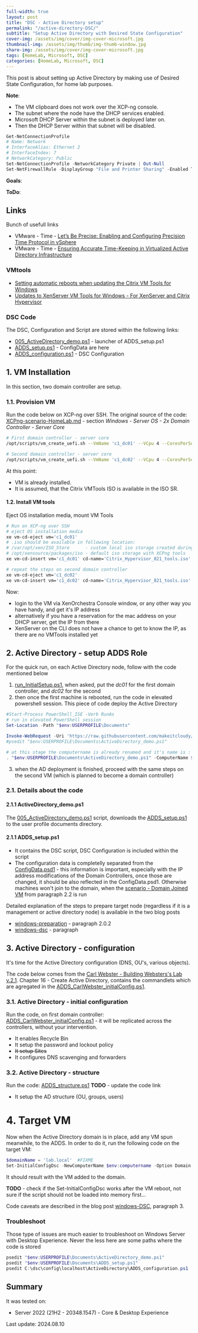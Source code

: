 ```yaml
---
full-width: true
layout: post
title: "DSC - Active Directory setup"
permalink: "/active-directory-DSC/"
subtitle: "Setup Active Directory with Desired State Configuration"
cover-img: /assets/img/cover/img-cover-microsoft.jpg
thumbnail-img: /assets/img/thumb/img-thumb-window.jpg
share-img: /assets/img/cover/img-cover-microsoft.jpg
tags: [HomeLab, Microsoft, DSC]
categories: [HomeLab, Microsoft, DSC]
---
```

This post is about setting up Active Directory by making use of Desired State Configuration, for home lab purposes.

**Note**:

* The VM clipboard does not work over the XCP-ng console.
* The subnet where the node have the DHCP services enabled.
* Microsoft DHCP Server within the subnet is deployed later on.
* Then the DHCP Server within that subnet will be disabled.

```powershell
Get-NetConnectionProfile
# Name: Network
# InterfaceAlias: Ethernet 2
# InterfaceIndex: 7
# NetworkCategory: Public
Set-NetConnectionProfile -NetworkCategory Private | Out-Null
Set-NetFirewallRule -DisplayGroup "File and Printer Sharing" -Enabled True
```

**Goals**:

**ToDo**:

## Links

Bunch of usefull links

* VMware - Time - [Let’s Be Precise: Enabling and Configuring Precision Time Protocol in vSphere](https://blogs.vmware.com/apps/2021/04/lets-be-precise-enabling-and-configuring-precision-time-protocol-in-vsphere.html)
* VMware - Time - [Ensuring Accurate Time-Keeping in Virtualized Active Directory Infrastructure](https://blogs.vmware.com/apps/2020/09/ensuring-accurate-time-keeping-in-virtualized-active-directory-infrastructure.html)

### VMtools

* [Setting automatic reboots when updating the Citrix VM Tools for Windows](https://support.citrix.com/s/article/CTX292687-setting-automatic-reboots-when-updating-the-citrix-vm-tools-for-windows?language=en_US)
* [Updates to XenServer VM Tools for Windows - For XenServer and Citrix Hypervisor](https://support.citrix.com/s/article/CTX235403-updates-to-xenserver-vm-tools-for-windows-for-xenserver-and-citrix-hypervisor?language=en_US)

### DSC Code

The DSC, Configuration and Script are stored within the following links:

* [005_ActiveDirectory_demo.ps1](https://raw.githubusercontent.com/makeitcloudy/HomeLab/feature/007_DesiredStateConfiguration/005_ActiveDirectory_demo.ps1) - launcher of ADDS_setup.ps1
* [ADDS_setup.ps1](https://raw.githubusercontent.com/makeitcloudy/HomeLab/feature/007_DesiredStateConfiguration/005_ActiveDirectory/ADDS_setup.ps1) - ConfigData are here
* [ADDS_configuration.ps1](https://raw.githubusercontent.com/makeitcloudy/HomeLab/feature/007_DesiredStateConfiguration/005_ActiveDirectory/ADDS_configuration.ps1) - DSC Configuration

## 1. VM Installation

In this section, two domain controller are setup.

### 1.1. Provision VM

Run the code below on XCP-ng over SSH. The original source of the code: [XCPng-scenario-HomeLab.md](https://github.com/makeitcloudy/HomeLab/blob/feature/001_Hypervisor/_code/XCPng-scenario-HomeLab.md) - section *Windows - Server OS - 2x Domain Controller - Server Core*

```bash
# First domain controller - server core
/opt/scripts/vm_create_uefi.sh --VmName 'c1_dc01' --VCpu 4 --CoresPerSocket 2 --MemoryGB 2 --DiskGB 32 --ActivationExpiration 180 --TemplateName 'Windows Server 2022 (64-bit)' --IsoName 'w2k22dtc_2302_core_untd_nprmt_uefi.iso' --IsoSRName 'node4_nfs' --NetworkName 'eth1 - VLAN1342 untagged - up' --Mac '2A:47:41:C1:00:01' --StorageName 'node4_ssd_sdd' --VmDescription 'w2k22_dc01_ADDS_core'

# Second domain controller - server core
/opt/scripts/vm_create_uefi.sh --VmName 'c1_dc02' --VCpu 4 --CoresPerSocket 2 --MemoryGB 2 --DiskGB 32 --ActivationExpiration 180 --TemplateName 'Windows Server 2022 (64-bit)' --IsoName 'w2k22dtc_2302_core_untd_nprmt_uefi.iso' --IsoSRName 'node4_nfs' --NetworkName 'eth1 - VLAN1342 untagged - up' --Mac '2A:47:41:C1:00:02' --StorageName 'node4_ssd_sde' --VmDescription 'w2k22_dc02_ADDS_core'

```

At this point:

* VM is already installed.
* It is assumed, that the Citrix VMTools ISO is available in the ISO SR.

#### 1.2. Install VM tools

Eject OS installation media, mount VM Tools

```bash
# Run on XCP-ng over SSH
# eject OS installation media
xe vm-cd-eject vm='c1_dc01'
# .iso should be available in following location: 
# /var/opt/xen/ISO_Store      - custom local iso storage created during the XCPng setup
# /opt/xensource/packages/iso - default iso storage with XCPng tools
xe vm-cd-insert vm='c1_dc01' cd-name='Citrix_Hypervisor_821_tools.iso'

# repeat the steps on second domain controller
xe vm-cd-eject vm='c1_dc02'
xe vm-cd-insert vm='c1_dc02' cd-name='Citrix_Hypervisor_821_tools.iso'

```

Now:

* login to the VM via XenOrchestra Console window, or any other way you have handy, and get it's IP address
* alternatively if you have a reservation for the mac address on your DHCP server, get the IP from there
* XenServer on the CLI does not have a chance to get to know the IP, as there are no VMTools installed yet

## 2. Active Directory - setup ADDS Role

For the quick run, on each Active Directory node, follow with the code mentioned below

1. [run_InitialSetup.ps1](https://raw.githubusercontent.com/makeitcloudy/HomeLab/feature/007_DesiredStateConfiguration/_blogPost/windows-preparation/run_initialSetup.ps1), when asked, put the *dc01* for the first domain controller, and *dc02* for the second
2. then once the first machine is rebooted, run the code in elevated powershell session. This piece of code deploy the Active Directory

```powershell
#Start-Process PowerShell_ISE -Verb RunAs
# run in elevated PowerShell session
Set-Location -Path "$env:USERPROFILE\Documents"

Invoke-WebRequest -Uri 'https://raw.githubusercontent.com/makeitcloudy/HomeLab/feature/007_DesiredStateConfiguration/005_ActiveDirectory_demo.ps1' -OutFile "$env:USERPROFILE\Documents\ActiveDirectory_demo.ps1" -Verbose
#psedit "$env:USERPROFILE\Documents\ActiveDirectory_demo.ps1"

# at this stage the computername is already renamed and it's name is : dc01
. "$env:USERPROFILE\Documents\ActiveDirectory_demo.ps1" -ComputerName $env:Computername

```

3. when the AD deployment is finished, proceed with the same steps on the second VM (which is planned to become a domain controller)

### 2.1. Details about the code

#### 2.1.1 ActiveDirectory_demo.ps1

The [005_ActiveDirectory_demo.ps1](https://github.com/makeitcloudy/HomeLab/blob/feature/007_DesiredStateConfiguration/005_ActiveDirectory_demo.ps1) script, downloads the [ADDS_setup.ps1](https://raw.githubusercontent.com/makeitcloudy/HomeLab/feature/007_DesiredStateConfiguration/005_ActiveDirectory/ADDS_setup.ps1) to the user profile documents directory.

#### 2.1.1 ADDS_setup.ps1

* It contains the DSC script, DSC Configuration is included within the script
* The configuration data is completelly separated from the [ConfigData.psd1](https://github.com/makeitcloudy/HomeLab/blob/feature/007_DesiredStateConfiguration/000_initialConfig/ConfigData.psd1) - this information is important, especially with the IP address modifications of the Domain Controllers, once those are changed, it should be also reflected in the ConfigData.psd1. Otherwise machines won't join to the domain, when the [scenario - Domain Joined VM](https://makeitcloudy.pl/windows-DSC/) from paragraph 2.2 is run

Detailed explanation of the steps to prepare target node (regardless if it is a management or active directory node) is available in the two blog posts

* [windows-preparation](https://makeitcloudy.pl/windows-preparation/) - paragraph 2.0.2
* [windows-dsc](https://makeitcloudy.pl/windows-DSC/) - paragraph

## 3. Active Directory - configuration

It's time for the Active Directory configuration (DNS, OU's, various objects).

The code below comes from the [Carl Webster - Building Websters's Lab v.2.1](https://www.carlwebster.com/building-websters-lab-v2-1/). Chapter 16 - Create Active Directory, contains the commandlets which are agregated in the [ADDS_CarlWebster_initialConfig.ps1](https://github.com/makeitcloudy/HomeLab/blob/feature/007_DesiredStateConfiguration/005_ActiveDirectory/ADDS_CarlWebster_initialConfig.ps1).

### 3.1. Active Directory - initial configuration

Run the code, on first domain controller: [ADDS_CarlWebster_initialConfig.ps1](https://raw.githubusercontent.com/makeitcloudy/HomeLab/feature/007_DesiredStateConfiguration/005_ActiveDirectory/ADDS_CarlWebster_initialConfig.ps1) - it will be replicated across the controllers, without your intervention.

* It enables Recycle Bin
* It setup the password and lockout policy
* ~~It setup Sites~~
* It configures DNS scavenging and forwarders

### 3.2. Active Directory - structure

Run the code: [ADDS_structure.ps1]()
**TODO** - update the code link

* It  setup the AD structure (OU, groups, users)

# 4. Target VM

Now when the Active Directory domain is in place, add any VM spun meanwhile, to the ADDS. In order to do it, run the following code on the target VM:

```powershell
$domainName = 'lab.local'  #FIXME
Set-InitialConfigDsc -NewComputerName $env:computername -Option Domain -DomainName $domainName -Verbose
```

It should result with the VM added to the domain.

**TODO** - check if the Set-InitialConfigDsc works after the VM reboot, not sure if the script should not be loaded into memory first...

Code caveats are described in the blog post [windows-DSC](https://makeitcloudy.pl/windows-DSC/), paragraph 3.

### Troubleshoot

Those type of issues are much easier to troubleshoot on Windows Server with Desktop Experience. Never the less here are some paths where the code is stored

```powershell
psedit "$env:USERPROFILE\Documents\ActiveDirectory_demo.ps1"
psedit "$env:USERPROFILE\Documents\ADDS_setup.ps1"
psedit C:\dsc\config\localhost\ActiveDirectory\ADDS_configuration.ps1
```

## Summary

It was tested on:

* Server 2022 (21H2 - 20348.1547) - Core & Desktop Experience

Last update: 2024.08.10

